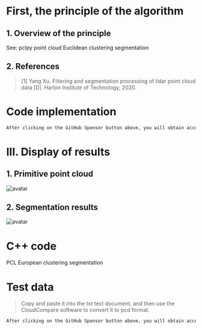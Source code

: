 #  First, the principle of the algorithm 

##  1. Overview of the principle 

 See: pclpy point cloud Euclidean clustering segmentation 

##  2. References 

>  [1] Yang Xu. Filtering and segmentation processing of lidar point cloud data [D]. Harbin Institute of Technology, 2020. 

#  Code implementation 

  ```python  
After clicking on the GitHub Sponsor button above, you will obtain access permissions to my private code repository ( https://github.com/slowlon/my_code_bar ) to view this blog code. By searching the code number of this blog, you can find the code you need, code number is: 2024020309574465352
  ```  
#  III. Display of results 

##  1. Primitive point cloud 

 ![avatar]( 942933a81ef5476b924b9c21efbfbad2.png) 

##  2. Segmentation results 

 ![avatar]( 7fce7b13ea144a0db1fafa1af8e03d12.png) 

#  C++ code 

 PCL European clustering segmentation 

#  Test data 

>  Copy and paste it into the txt text document, and then use the CloudCompare software to convert it to pcd format. 

  ```python  
After clicking on the GitHub Sponsor button above, you will obtain access permissions to my private code repository ( https://github.com/slowlon/my_code_bar ) to view this blog code. By searching the code number of this blog, you can find the code you need, code number is: 2024020309574465352
  ```  
